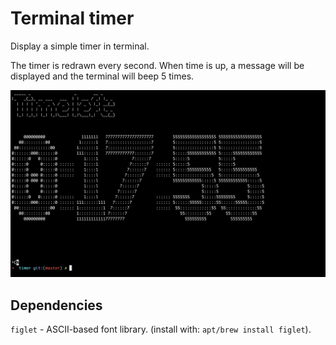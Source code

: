 # Terminal timer


Display a simple timer in terminal. 

The timer is redrawn every second. When time is up, a message will be displayed and the terminal will beep 5 times.

![](demo.png)


## Dependencies

`figlet` - ASCII-based font library. (install with: `apt/brew install figlet`).
